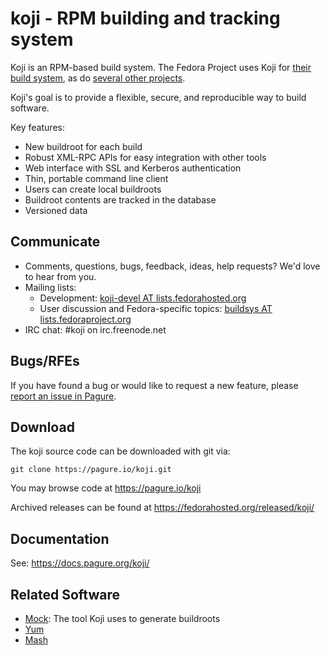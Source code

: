 koji - RPM building and tracking system
=======================================

Koji is an RPM-based build system. The Fedora Project uses Koji for
[their build system](http://koji.fedoraproject.org/koji/), as do
[several other projects](https://fedoraproject.org/wiki/Koji/RunsHere).

Koji's goal is to provide a flexible, secure, and reproducible way to build software.

Key features:

* New buildroot for each build
* Robust XML-RPC APIs for easy integration with other tools
* Web interface with SSL and Kerberos authentication
* Thin, portable command line client
* Users can create local buildroots
* Buildroot contents are tracked in the database
* Versioned data

Communicate
-----------

* Comments, questions, bugs, feedback, ideas, help requests? We'd love to hear from you.
* Mailing lists:
  * Development: [koji-devel AT lists.fedorahosted.org](https://lists.fedorahosted.org/mailman/listinfo/koji-devel)
  * User discussion and Fedora-specific topics: [buildsys AT lists.fedoraproject.org](https://admin.fedoraproject.org/mailman/listinfo/buildsys)
* IRC chat: #koji on irc.freenode.net

Bugs/RFEs
---------

If you have found a bug or would like to request a new feature, please [report an issue in Pagure](https://pagure.io/koji/issues).

Download
--------

The koji source code can be downloaded with git via:

    git clone https://pagure.io/koji.git

You may browse code at https://pagure.io/koji

Archived releases can be found at https://fedorahosted.org/released/koji/

Documentation
-------------

See: https://docs.pagure.org/koji/


Related Software
----------------

* [Mock](https://fedoraproject.org/wiki/Projects/Mock): The tool Koji uses to
  generate buildroots
* [Yum](http://yum.baseurl.org/)
* [Mash](https://git.fedorahosted.org/cgit/mash/)
